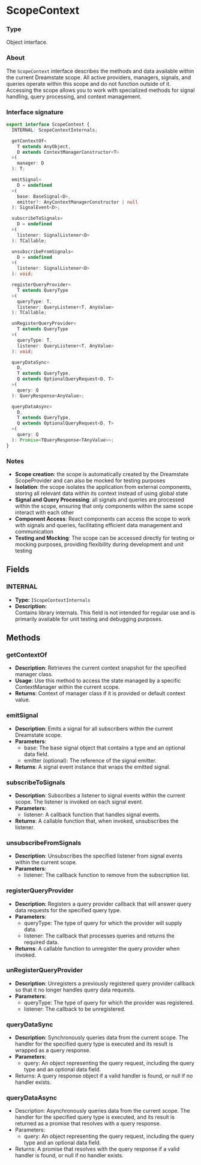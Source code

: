 # ScopeContext

### Type

Object interface.

### About

The `ScopeContext` interface describes the methods and data available within the current Dreamstate scope.
All active providers, managers, signals, and queries operate within this scope and do not function outside of it.
Accessing the scope allows you to work with specialized methods for signal handling, query processing,
and context management.

### Interface signature

```typescript
export interface ScopeContext {
  INTERNAL: ScopeContextInternals;

  getContextOf<
    T extends AnyObject,
    D extends ContextManagerConstructor<T>
  >(
    manager: D
  ): T;

  emitSignal<
    D = undefined
  >(
    base: BaseSignal<D>,
    emitter?: AnyContextManagerConstructor | null
  ): SignalEvent<D>;

  subscribeToSignals<
    D = undefined
  >(
    listener: SignalListener<D>
  ): TCallable;

  unsubscribeFromSignals<
    D = undefined
  >(
    listener: SignalListener<D>
  ): void;

  registerQueryProvider<
    T extends QueryType
  >(
    queryType: T,
    listener: QueryListener<T, AnyValue>
  ): TCallable;

  unRegisterQueryProvider<
    T extends QueryType
  >(
    queryType: T,
    listener: QueryListener<T, AnyValue>
  ): void;

  queryDataSync<
    D,
    T extends QueryType,
    Q extends OptionalQueryRequest<D, T>
  >(
    query: Q
  ): QueryResponse<AnyValue>;

  queryDataAsync<
    D,
    T extends QueryType,
    Q extends OptionalQueryRequest<D, T>
  >(
    query: Q
  ): Promise<TQueryResponse<TAnyValue>>;
}
```

### Notes

- **Scope creation**: the scope is automatically created by the Dreamstate ScopeProvider and can
  also be mocked for testing purposes
- **Isolation**: the scope isolates the application from external components, storing all relevant data within
  its context instead of using global state
- **Signal and Query Processing**: all signals and queries are processed within the scope, ensuring
  that only components within the same scope interact with each other
- **Component Access**: React components can access the scope to work with signals and queries,
  facilitating efficient data management and communication
- **Testing and Mocking**: The scope can be accessed directly for testing or mocking purposes,
  providing flexibility during development and unit testing

## Fields

### INTERNAL
- **Type:** `IScopeContextInternals`
- **Description:**  
  Contains library internals. This field is not intended for regular use and is primarily available for
  unit testing and debugging purposes.

## Methods

### getContextOf

- **Description**:
  Retrieves the current context snapshot for the specified manager class.
- **Usage**:
  Use this method to access the state managed by a specific ContextManager within the current scope.
- **Returns**:
  Context of manager class if it is provided or default context value.

### emitSignal

- **Description**:
  Emits a signal for all subscribers within the current Dreamstate scope.
- **Parameters**:
  - base: The base signal object that contains a type and an optional data field.
  - emitter (optional): The reference of the signal emitter.
- **Returns**:
  A signal event instance that wraps the emitted signal.

### subscribeToSignals

- **Description**:
  Subscribes a listener to signal events within the current scope. The listener is invoked on each signal event.
- **Parameters**:
  - listener: A callback function that handles signal events.
- **Returns**:
  A callable function that, when invoked, unsubscribes the listener.

### unsubscribeFromSignals

- **Description**:
  Unsubscribes the specified listener from signal events within the current scope.
- **Parameters**:
  - listener: The callback function to remove from the subscription list.

### registerQueryProvider

- **Description**:
  Registers a query provider callback that will answer query data requests for the specified query type.
- **Parameters**:
  - queryType: The type of query for which the provider will supply data.
  - listener: The callback that processes queries and returns the required data.
- **Returns**:
  A callable function to unregister the query provider when invoked.

### unRegisterQueryProvider

- **Description**:
  Unregisters a previously registered query provider callback so that it no longer handles query data requests.
- **Parameters**:
  - queryType: The type of query for which the provider was registered.
  - listener: The callback to be unregistered.

### queryDataSync

- **Description**:
  Synchronously queries data from the current scope. The handler for the specified query type is executed and its
  result is wrapped as a query response.
- **Parameters**:
  - query: An object representing the query request, including the query type and an optional data field.
- Returns:
  A query response object if a valid handler is found, or null if no handler exists.

### queryDataAsync

- Description:
  Asynchronously queries data from the current scope. The handler for the specified query type is executed,
  and its result is returned as a promise that resolves with a query response.
- Parameters:
  - query: An object representing the query request, including the query type and an optional data field.
- Returns:
  A promise that resolves with the query response if a valid handler is found, or null if no handler exists.
